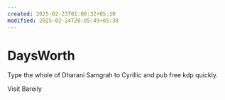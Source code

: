 ```yaml
---
created: 2025-02-23T01:08:32+05:30
modified: 2025-02-24T20:05:49+05:30
---
```


# DaysWorth

Type the whole of Dharani Samgrah to Cyrillic and pub free kdp quickly.

Visit Bareily
